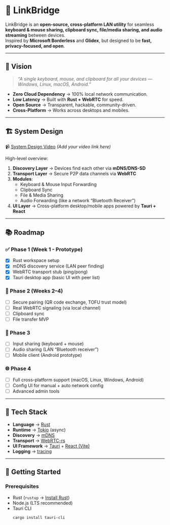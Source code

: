 # 🔗 LinkBridge

LinkBridge is an **open-source, cross-platform LAN utility** for seamless **keyboard & mouse sharing, clipboard sync, file/media sharing, and audio streaming** between devices.  
Inspired by **Microsoft Borderless** and **Glidex**, but designed to be **fast, privacy-focused, and open**.

---

## 🎯 Vision

> *“A single keyboard, mouse, and clipboard for all your devices — Windows, Linux, macOS, Android.”*  

- **Zero Cloud Dependency** → 100% local network communication.  
- **Low Latency** → Built with **Rust + WebRTC** for speed.  
- **Open Source** → Transparent, hackable, community-driven.  
- **Cross-Platform** → Works across desktops and mobiles.  

---

## 🏗️ System Design

📹 [System Design Video](#) *(Add your video link here)*  

High-level overview:  
1. **Discovery Layer** → Devices find each other via **mDNS/DNS-SD**  
2. **Transport Layer** → Secure P2P data channels via **WebRTC**  
3. **Modules**:  
   - Keyboard & Mouse Input Forwarding  
   - Clipboard Sync  
   - File & Media Sharing  
   - Audio Forwarding (like a network “Bluetooth Receiver”)  
4. **UI Layer** → Cross-platform desktop/mobile apps powered by **Tauri + React**  

---

## 📚 Roadmap

### ✅ Phase 1 (Week 1 - Prototype)
- [x] Rust workspace setup  
- [x] mDNS discovery service (LAN peer finding)  
- [x] WebRTC transport stub (ping/pong)  
- [x] Tauri desktop app (basic UI with peer list)  

### 🚧 Phase 2 (Weeks 2–4)
- [ ] Secure pairing (QR code exchange, TOFU trust model)  
- [ ] Real WebRTC signaling (via local channel)  
- [ ] Clipboard sync  
- [ ] File transfer MVP  

### 🚀 Phase 3
- [ ] Input sharing (keyboard + mouse)  
- [ ] Audio sharing (LAN “Bluetooth receiver”)  
- [ ] Mobile client (Android prototype)  

### 🌐 Phase 4
- [ ] Full cross-platform support (macOS, Linux, Windows, Android)  
- [ ] Config UI for manual + auto network config  
- [ ] Advanced admin tools  

---

## 🔧 Tech Stack

- **Language** → [Rust](https://www.rust-lang.org/)  
- **Runtime** → [Tokio](https://tokio.rs/) (async)  
- **Discovery** → [mDNS](https://en.wikipedia.org/wiki/Multicast_DNS)  
- **Transport** → [WebRTC-rs](https://github.com/webrtc-rs/webrtc)  
- **UI Framework** → [Tauri](https://tauri.app/) + [React (Vite)](https://vitejs.dev/)  
- **Logging** → [tracing](https://github.com/tokio-rs/tracing)  

---

## 🚀 Getting Started

### Prerequisites
- Rust (`rustup` → [Install Rust](https://rustup.rs/))  
- Node.js (LTS recommended)  
- Tauri CLI  
  ```bash
  cargo install tauri-cli
